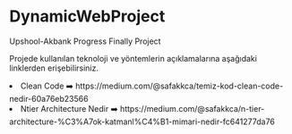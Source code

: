 # DynamicWebProject
Upshool-Akbank Progress Finally Project <br>

<p> Projede kullanılan teknoloji ve yöntemlerin açıklamalarına aşağıdaki linklerden erişebilirsiniz.<p>

<li> Clean Code ➡️ https://medium.com/@safakkca/temiz-kod-clean-code-nedir-60a76eb23566
<li> Ntier Architecture Nedir ➡️  https://medium.com/@safakkca/n-tier-architecture-%C3%A7ok-katmanl%C4%B1-mimari-nedir-fc641277da76 </li>
